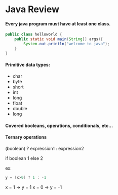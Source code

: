 Java Review
===========

#### Every java program must have at least one class.

```java
public class helloworld {
	public static void main(String[] args){
		System.out.println("welcome to java");
	}
}
```

#### Primitive data types:

  - char
  - byte
  - short
  - int
  - long
  - float
  - double
  - long

#### Covered booleans, operations, conditionals, etc...

#### Ternary operations

(boolean) ? expression1 : expression2

if boolean 1 else 2

ex: 

```java
y = (x>0) ? 1 : -1
```
x = 1 -> y = 1
x = 0 -> y = -1